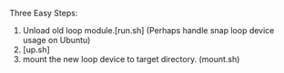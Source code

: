Three Easy Steps:
1. Unload old loop module.[run.sh] (Perhaps handle snap loop device usage on Ubuntu)
2. [up.sh]
3. mount the new loop device to target directory. (mount.sh)
